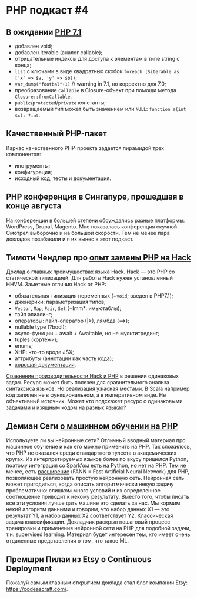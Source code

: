 # PHP подкаст #4

## В ожидании [PHP 7.1](https://github.com/php/php-src/blob/php-7.1.0RC3/UPGRADING)

* добавлен void;
* добавлен iterable (аналог callable);
* отрицательные индексы для доступа к элементам в типе string с конца;
* `list` с ключами в виде квадратных скобок `foreach ($iterable as ['x' => $a, 'y' => $b])`;
* `var_dump("footbal"+1)` // warning in 7.1, но корректно для 7.0;
* преобразование `callable` в Closure-объект при помощи метода `Closure::fromCallable`.
* `public`/`protected`/`private` константы;
* возвращаемый тип может быть значением или `NULL`: `function a(int $x): ?int`.

## Качественный PHP-пакет

Каркас качественного PHP-проекта задается пирамидой трех компонентов:
* инструменты;
* конфигурация;
* исходный код, тесты и документация.

## PHP конференция в Сингапуре, прошедшая в конце августа

На конференции в большей степени обсуждались разные платформы: WordPress, Drupal, Magento. Мне показалась конференция скучной. Смотрел выборочно и на большой скорости. Тем не менее пара докладов позабавили и я их вынес в этот подкаст.

## Тимоти Чендлер про [опыт замены PHP на Hack](https://www.youtube.com/watch?v=wXN-PNk6lHw)

Доклад о главных преимуществах языка Hack. Hack — это PHP со статической типизацией. Для работы Hack нужен установленный HHVM. Заметные отличия Hack от PHP:
* обязательная типизация переменных (+`void`; введен в PHP7.1);
* дженерики: параметризация типов;
* `Vector`, `Map`, `Pair`, `Set` (+Imm*: имьютаблы);
* тайп алиасинг;
* операторы: пайп-оператор (|>), лямбда (==>);
* nullable type (?bool);
* async-функции + await + Awaitable<void>, но не мультитрединг;
* tuples (кортежи);
* enums;
* XHP: что-то вроде JSX;
* аттрибуты (аннотации как часть кода);
* [хорошая документация](https://docs.hhvm.com/hack/).

[Сравнение производительности Hack и PHP](http://benchmarksgame.alioth.debian.org/u64q/hack.html) в решении одинаковых задач. Ресурс может быть полезен для сравнительного анализа синтаксиса языков. Но реализация ужасная местами. В Scala например код запилен не в функциональном, а в императивном виде. Не объективный источник. Может кто подскажет ресурс с одинаковыми задачами и изящным кодом на разных языках?

## Демиан Сеги [о машинном обучении на PHP](https://www.youtube.com/watch?v=s5ogi_ACIeE&index=17&list=PLECEw2eFfW7hq_1TyZn5UtMw5KOoZARJP)

Используете ли вы нейронные сети? Отличный вводный материал про машинное обучение и как его можно применить на PHP. Так сложилось, что PHP не оказался среди стандартного тулсета в академических кругах. Из интерпретируемых языков более по вкусу пришелся Python, поэтому интеграция со Spark’ом есть на Python, но нет на PHP. Тем не менее, есть [расширение](https://github.com/bukka/php-fann) (FANN = Fast Artificial Neural Network) для PHP, позволяющее реализовать простую нейронную сеть. Нейронная сеть может пригодиться, когда описать алгоритмически некую задачу проблематично: слишком много условий и их определенное соотношение приводит к некому результату. Вместо того, чтобы писать все эти условия лучше дать машине это сделать за нас. Мы кормим некий алгоритм данными и говорим, что набор данных X1 — это результат Y1, а набор данных X2 соответствует Y2. Классическая задача классификации. Докладчик раскрыл пошаговый процесс тренировки и применения нейронной сети на PHP для подобной задачи, т.н. supervised learning. Материал будет интересен тем, кто имеет очень отдаленные представления о том, что такое ML.

## Премшри Пилаи из Etsy о Continuous Deployment

Пожалуй самым главным открытием доклада стал блог компании Etsy: <https://codeascraft.com/>.